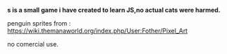 <b>s is a small game i have created to learn JS,no actual cats were harmed.</b>

penguin sprites from : https://wiki.themanaworld.org/index.php/User:Fother/Pixel_Art

no comercial use.
